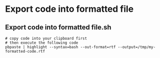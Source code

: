 # Export code into formatted file

## Export code into formatted file.sh

```shell
# copy code into your clipboard first
# then execute the following code
pbpaste | highlight --syntax=bash --out-format=rtf --output=/tmp/my-formatted-code.rtf
```

